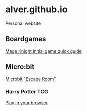 # alver.github.io
Personal website

## Boardgames
[Mage Knight initial game quick guide](mageknight_first_game.md)

## Micro:bit
[Microbit "Escape Room"](microbit_escape_room.md)

### Harry Potter TCG
[Play in your browser](https://alver.cc/hptcg/index.html)
